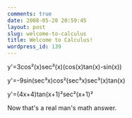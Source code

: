 ```yaml
---
comments: true
date: 2008-05-20 20:59:45
layout: post
slug: welcome-to-calculus
title: Welcome to Calculus!
wordpress_id: 139
---
```


y'=3cos&sup2;(x)sec&sup3;(x)(cos(x)tan(x)-sin(x))

y'=-9sin(sec&sup3;x)cos&sup2;(sec&sup3;x)sec&sup3;(x)tan(x)

y'=(4x+4)tan(x+1)&sup2;sec&sup2;(x+1)&sup2;

Now that's a real man's math answer.

